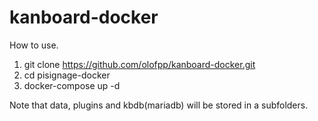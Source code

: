 # kanboard-docker

How to use.

1. git clone https://github.com/olofpp/kanboard-docker.git
2. cd pisignage-docker
3. docker-compose up -d

Note that data, plugins and kbdb(mariadb) will be stored in a subfolders. 
